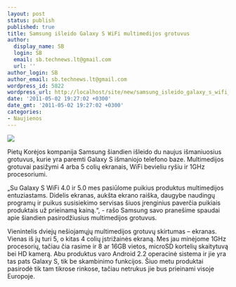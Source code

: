 ```yaml
---
layout: post
status: publish
published: true
title: Samsung išleido Galaxy S WiFi multimedijos grotuvus
author:
  display_name: SB
  login: SB
  email: sb.technews.lt@gmail.com
  url: ''
author_login: SB
author_email: sb.technews.lt@gmail.com
wordpress_id: 5822
wordpress_url: http://localhost/site/new/samsung_isleido_galaxy_s_wifi_multimedijos_grotuvus/
date: '2011-05-02 19:27:02 +0300'
date_gmt: '2011-05-02 19:27:02 +0300'
categories:
- Naujienos
---
```

<div class="imgright"><img src="http://technews.lt/upload/galaxysmulti.jpg"  /></div>
<p>Pietų Korėjos kompanija Samsung šiandien išleido du naujus išmaniuosius grotuvus, kurie yra paremti Galaxy S išmaniojo telefono baze. Multimedijos grotuvai pasižymi 4 arba 5 colių ekranais, WiFi bevieliu ryšiu ir 1GHz procesoriumi.</p>
<p>„Su Galaxy S WiFi 4.0 ir 5.0 mes pasiūlome puikius produktus multimedijos entuziastams. Didelis ekranas, aukšta ekrano raiška, daugybe naudingų programų ir puikus susisiekimo servisas šiuos įrenginius paverčia puikiais produktais už prieinamą kainą.“, - rašo Samsung savo pranešime spaudai apie šiandien pasirodžiusius multimedijos grotuvus.</p>
<p>Vienintelis dviejų nešiojamųjų multimedijos grotuvų skirtumas – ekranas. Vienas iš jų turi 5, o kitas 4 colių įstrižainės ekraną. Mes jau minėjome 1GHz procesorių, tačiau čia rasime ir 8 ar 16GB vietos, microSD kortelių skaitytuvą bei HD kamerą. Abu produktus varo Android 2.2 operacinė sistema ir jie yra tas pats Galaxy S, tik be skambinimo funkcijos. Šiuo metu produktai pasirodė tik tam tikrose rinkose, tačiau netrukus jie bus prieinami visoje Europoje.<br /></p>
